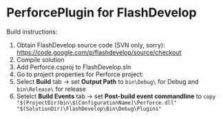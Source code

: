 PerforcePlugin for FlashDevelop
===============================

Build instructions:

1. Obtain FlashDevelop source code (SVN only, sorry): https://code.google.com/p/flashdevelop/source/checkout
2. Compile solution
2. Add Perforce.csproj to FlashDevelop.sln
3. Go to project properties for Perforce project:
4. Select __Build__ tab -> set __Output Path__ to ```bin\Debug\``` for Debug and ```bin\Release\``` for release
5. Setelct __Build Events__ tab -> set __Post-build event commandline__ to ```copy "$(ProjectDir)bin\$(ConfigurationName)\Perforce.dll" "$(SolutionDir)\FlashDevelop\Bin\Debug\Plugins"```

